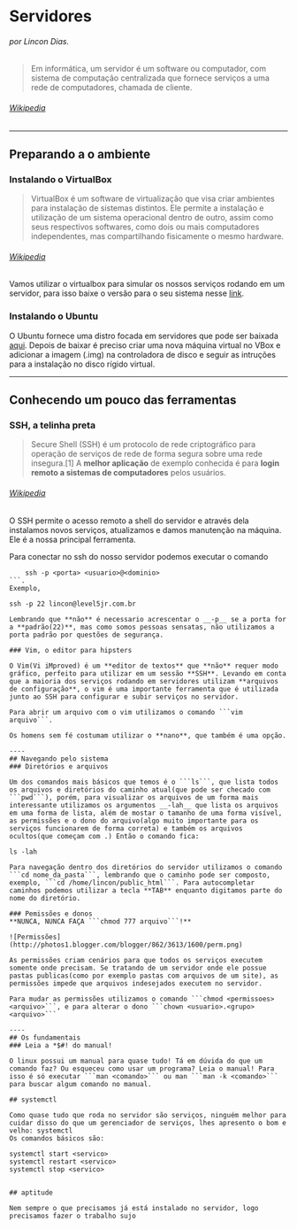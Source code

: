 # Servidores
###### por Lincon Dias.
> Em informática, um servidor é um software ou computador, com sistema de computação centralizada que fornece serviços a uma rede de computadores, chamada de cliente.

###### [Wikipedia](https://pt.wikipedia.org/wiki/VirtualBox)

---

## Preparando a o ambiente

### Instalando o VirtualBox
> VirtualBox é um software de virtualização que visa criar ambientes para instalação de sistemas distintos. Ele permite a instalação e utilização de um sistema operacional dentro de outro, assim como seus respectivos softwares, como dois ou mais computadores independentes, mas compartilhando fisicamente o mesmo hardware.

###### [Wikipedia](https://pt.wikipedia.org/wiki/VirtualBox)


Vamos utilizar o virtualbox para simular os nossos serviços rodando em um servidor, para isso baixe o versão para o seu sistema nesse
[link](https://www.virtualbox.org/wiki/Downloads).

### Instalando o Ubuntu
O Ubuntu fornece uma distro focada em servidores que pode ser baixada [aqui](https://www.ubuntu.com/download/server).
Depois de baixar é preciso criar uma nova máquina virtual no VBox e adicionar a imagem (.img) na controladora de disco e seguir as intruções para a instalação no disco rígido virtual.

----
## Conhecendo um pouco das ferramentas

### SSH, a telinha preta
> Secure Shell (SSH) é um protocolo de rede criptográfico para operação de serviços de rede de forma segura sobre uma rede insegura.[1] A **melhor aplicação** de exemplo conhecida é para **login remoto a sistemas de computadores** pelos usuários.

###### [Wikipedia](https://pt.wikipedia.org/wiki/Secure_Shell)

O SSH permite o acesso remoto a shell do servidor e através dela instalamos novos serviços, atualizamos e damos manutenção na máquina. Ele é a nossa principal ferramenta.

Para conectar no ssh do nosso servidor podemos executar o comando
```
	ssh -p <porta> <usuario>@<dominio>
```. 
Exemplo,
```
	ssh -p 22 lincon@level5jr.com.br
```
Lembrando que **não** é necessario acrescentar o __-p__ se a porta for a **padrão(22)**, mas como somos pessoas sensatas, não utilizamos a porta padrão por questões de segurança.

### Vim, o editor para hipsters

O Vim(Vi iMproved) é um **editor de textos** que **não** requer modo gráfico, perfeito para utilizar em um sessão **SSH**. Levando em conta que a maioria dos serviços rodando em servidores utilizam **arquivos de configuração**, o vim é uma importante ferramenta que é utilizada junto ao SSH para configurar e subir serviços no servidor.

Para abrir um arquivo com o vim utilizamos o comando ```vim arquivo```.  

Os homens sem fé costumam utilizar o **nano**, que também é uma opção.

----
## Navegando pelo sistema
### Diretórios e arquivos

Um dos comandos mais básicos que temos é o ```ls```, que lista todos os arquivos e diretórios do caminho atual(que pode ser checado com ```pwd```), porém, para visualizar os arquivos de um forma mais interessante utilizamos os argumentos __-lah__ que lista os arquivos em uma forma de lista, além de mostar o tamanho de uma forma visível, as permissões e o dono do arquivo(algo muito importante para os serviços funcionarem de forma correta) e também os arquivos ocultos(que começam com .) Então o comando fica: 
```
	ls -lah
```  
Para navegação dentro dos diretórios do servidor utilizamos o comando ```cd nome_da_pasta```, lembrando que o caminho pode ser composto, exemplo, ```cd /home/lincon/public_html```. Para autocompletar caminhos podemos utilizar a tecla **TAB** enquanto digitamos parte do nome do diretório. 

### Pemissões e donos
**NUNCA, NUNCA FAÇA ```chmod 777 arquivo```!**  

![Permissões](http://photos1.blogger.com/blogger/862/3613/1600/perm.png)  

As permissões criam cenários para que todos os serviços executem somente onde precisam. Se tratando de um servidor onde ele possue pastas publicas(como por exemplo pastas com arquivos de um site), as permissões impede que arquivos indesejados executem no servidor. 

Para mudar as permissões utilizamos o comando ```chmod <permissoes> <arquivo>```, e para alterar o dono ```chown <usuario>.<grupo> <arquivo>``` 

----
## Os fundamentais
### Leia a *$#! do manual!

O linux possui um manual para quase tudo! Tá em dúvida do que um comando faz? Ou esqueceu como usar um programa? Leia o manual! Para isso é só executar ```man <comando>``` ou man ```man -k <comando>``` para buscar algum comando no manual.

## systemctl

Como quase tudo que roda no servidor são serviços, ninguém melhor para cuidar disso do que um gerenciador de serviços, lhes apresento o bom e velho: systemctl  
Os comandos básicos são:  
```
	systemctl start <servico>
	systemctl restart <servico>
	systemctl stop <servico>
```

## aptitude

Nem sempre o que precisamos já está instalado no servidor, logo precisamos fazer o trabalho sujo
